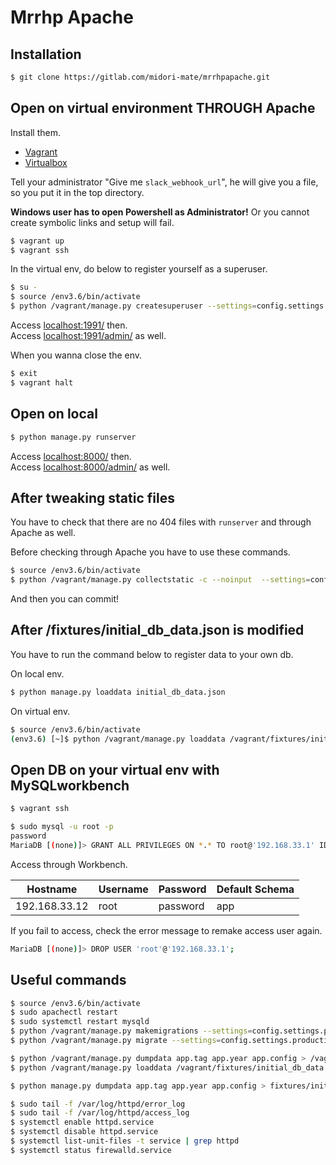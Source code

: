 Mrrhp Apache
===

## Installation

```bash
$ git clone https://gitlab.com/midori-mate/mrrhpapache.git
```


## Open on virtual environment THROUGH Apache

Install them.

- [Vagrant](https://www.vagrantup.com/)
- [Virtualbox](https://www.virtualbox.org/)

Tell your administrator "Give me `slack_webhook_url`", he will give you a file, so you put it in the top directory.

**Windows user has to open Powershell as Administrator!** Or you cannot create symbolic links and setup will fail.

```bash
$ vagrant up
$ vagrant ssh
```

In the virtual env, do below to register yourself as a superuser.

```bash
$ su -
$ source /env3.6/bin/activate
$ python /vagrant/manage.py createsuperuser --settings=config.settings.production
```

Access [localhost:1991/](http://localhost:1991/) then.  
Access [localhost:1991/admin/](http://localhost:1991/admin/) as well.

When you wanna close the env.

```bash
$ exit
$ vagrant halt
```


## Open on local

```bash
$ python manage.py runserver
```

Access [localhost:8000/](http://localhost:8000/) then.  
Access [localhost:8000/admin/](http://localhost:8000/admin/) as well.

## After tweaking static files

You have to check that there are no 404 files with `runserver` and through Apache as well.

Before checking through Apache you have to use these commands.

```bash
$ source /env3.6/bin/activate
$ python /vagrant/manage.py collectstatic -c --noinput  --settings=config.settings.production
```

And then you can commit!


## After /fixtures/initial_db_data.json is modified

You have to run the command below to register data to your own db.

On local env.

```bash
$ python manage.py loaddata initial_db_data.json
```

On virtual env.

```bash
$ source /env3.6/bin/activate
(env3.6) [~]$ python /vagrant/manage.py loaddata /vagrant/fixtures/initial_db_data.json --settings=config.settings.production
```


## Open DB on your virtual env with MySQLworkbench

```bash
$ vagrant ssh
```

```bash
$ sudo mysql -u root -p
password
MariaDB [(none)]> GRANT ALL PRIVILEGES ON *.* TO root@'192.168.33.1' IDENTIFIED BY 'password';
```

Access through Workbench.

| Hostname      | Username | Password | Default Schema |
| ------------- | -------- | -------- | -------------- |
| 192.168.33.12 | root     | password | app            |

If you fail to access, check the error message to remake access user again.

```bash
MariaDB [(none)]> DROP USER 'root'@'192.168.33.1';
```

## Useful commands

```bash
$ source /env3.6/bin/activate
$ sudo apachectl restart
$ sudo systemctl restart mysqld
$ python /vagrant/manage.py makemigrations --settings=config.settings.production
$ python /vagrant/manage.py migrate --settings=config.settings.production

$ python /vagrant/manage.py dumpdata app.tag app.year app.config > /vagrant/fixtures/initial_db_data.json --settings=config.settings.production
$ python /vagrant/manage.py loaddata /vagrant/fixtures/initial_db_data.json --settings=config.settings.production

$ python manage.py dumpdata app.tag app.year app.config > fixtures/initial_db_data.json

$ sudo tail -f /var/log/httpd/error_log
$ sudo tail -f /var/log/httpd/access_log
$ systemctl enable httpd.service
$ systemctl disable httpd.service
$ systemctl list-unit-files -t service | grep httpd
$ systemctl status firewalld.service
```
